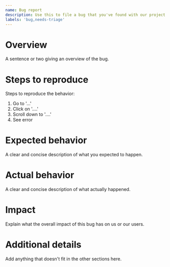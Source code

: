 ```yaml
---
name: Bug report
description: Use this to file a bug that you've found with our project.
labels: 'bug,needs-triage'
---
```


# Overview
A sentence or two giving an overview of the bug.

# Steps to reproduce
Steps to reproduce the behavior:
1. Go to '...'
2. Click on '....'
3. Scroll down to '....'
4. See error

# Expected behavior
A clear and concise description of what you expected to happen.

# Actual behavior
A clear and concise description of what actually happened.

# Impact
Explain what the overall impact of this bug has on us or our users.

# Additional details
Add anything that doesn't fit in the other sections here.

